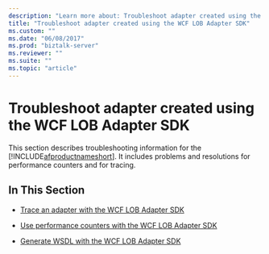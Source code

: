 ```yaml
---
description: "Learn more about: Troubleshoot adapter created using the WCF LOB Adapter SDK"
title: "Troubleshoot adapter created using the WCF LOB Adapter SDK"
ms.custom: ""
ms.date: "06/08/2017"
ms.prod: "biztalk-server"
ms.reviewer: ""
ms.suite: ""
ms.topic: "article"
---
```

# Troubleshoot adapter created using the WCF LOB Adapter SDK
This section describes troubleshooting information for the [!INCLUDE[afproductnameshort](../../includes/afproductnameshort-md.md)]. It includes problems and resolutions for performance counters and for tracing.  
  
## In This Section  
  
-   [Trace an adapter with the WCF LOB Adapter SDK](../../adapters-and-accelerators/wcf-lob-adapter-sdk/trace-an-adapter-with-the-wcf-lob-adapter-sdk.md)  
  
-   [Use performance counters with the WCF LOB Adapter SDK](../../adapters-and-accelerators/wcf-lob-adapter-sdk/use-performance-counters-with-the-wcf-lob-adapter-sdk.md)  
  
-   [Generate WSDL with the WCF LOB Adapter SDK](../../adapters-and-accelerators/wcf-lob-adapter-sdk/generate-wsdl-with-the-wcf-lob-adapter-sdk.md)
